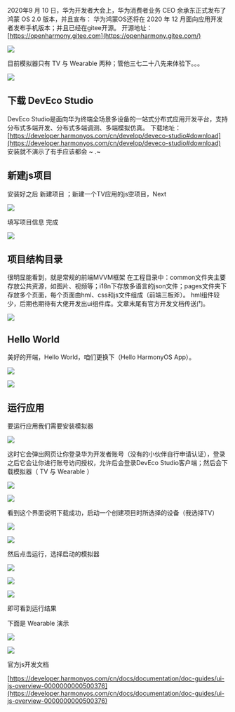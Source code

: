 2020年9 月 10 日，华为开发者大会上，华为消费者业务 CEO 余承东正式发布了鸿蒙 OS 2.0 版本，并且宣布： 华为鸿蒙OS还将在 2020 年 12 月面向应用开发者发布手机版本；并且已经在gitee开源。
开源地址： [https://openharmony.gitee.com](https://openharmony.gitee.com/)

![](assets/【记录】HarmonyOS-js开发应用体验/1.png)

目前模拟器只有 TV 与 Wearable 两种；管他三七二十八先来体验下。。。

![](assets/【记录】HarmonyOS-js开发应用体验/2.png)

## 下载 DevEco Studio

DevEco Studio是面向华为终端全场景多设备的一站式分布式应用开发平台，支持分布式多端开发、分布式多端调测、多端模拟仿真。
下载地址：
[https://developer.harmonyos.com/cn/develop/deveco-studio#download](https://developer.harmonyos.com/cn/develop/deveco-studio#download)
安装就不演示了有手应该都会 ~ .~

## 新建js项目

安装好之后 新建项目 ；新建一个TV应用的js空项目，Next

![](assets/【记录】HarmonyOS-js开发应用体验/3.png)

填写项目信息 完成

![](assets/【记录】HarmonyOS-js开发应用体验/4.png)

## 项目结构目录

很明显能看到，就是常规的前端MVVM框架
在工程目录中：common文件夹主要存放公共资源，如图片、视频等；i18n下存放多语言的json文件；pages文件夹下存放多个页面，每个页面由hml、css和js文件组成（前端三板斧）。 hml组件较少，后期也期待有大佬开发出ui组件库。文章末尾有官方开发文档传送门。

![](assets/【记录】HarmonyOS-js开发应用体验/5.png)

## Hello World
美好的开端，Hello World，咱们更换下（Hello HarmonyOS App）。

![](assets/【记录】HarmonyOS-js开发应用体验/6.png)

![](assets/【记录】HarmonyOS-js开发应用体验/7.png)

## 运行应用

要运行应用我们需要安装模拟器

![](assets/【记录】HarmonyOS-js开发应用体验/8.png)

这时它会弹出网页让你登录华为开发者账号（没有的小伙伴自行申请认证），登录之后它会让你进行账号访问授权，允许后会登录DevEco Studio客户端；然后会下载模拟器（ TV 与 Wearable ）

![](assets/【记录】HarmonyOS-js开发应用体验/9.png)

![](assets/【记录】HarmonyOS-js开发应用体验/10.png)

看到这个界面说明下载成功，启动一个创建项目时所选择的设备（我选择TV）

![](assets/【记录】HarmonyOS-js开发应用体验/11.png)

![](assets/【记录】HarmonyOS-js开发应用体验/12.png)

然后点击运行，选择启动的模拟器

![](assets/【记录】HarmonyOS-js开发应用体验/13.png)

![](assets/【记录】HarmonyOS-js开发应用体验/14.png)

![](assets/【记录】HarmonyOS-js开发应用体验/15.png)

即可看到运行结果

下面是 Wearable 演示

![](assets/【记录】HarmonyOS-js开发应用体验/16.png)

![](assets/【记录】HarmonyOS-js开发应用体验/17.png)

官方js开发文档

[https://developer.harmonyos.com/cn/docs/documentation/doc-guides/ui-js-overview-0000000000500376](https://developer.harmonyos.com/cn/docs/documentation/doc-guides/ui-js-overview-0000000000500376)

